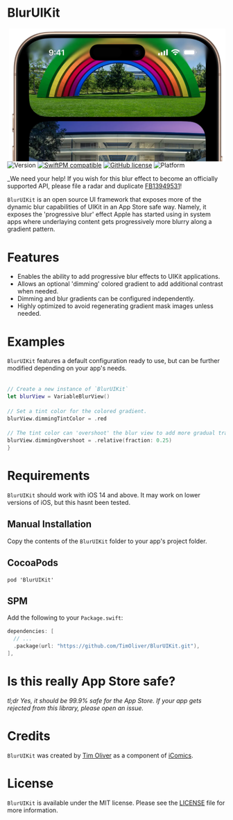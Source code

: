 # BlurUIKit

<img src="https://raw.githubusercontent.com/TimOliver/BlurUIKit/main/screenshot.webp" width="500" align="right" alt="TORoundedButton" />

![Version](https://img.shields.io/cocoapods/v/BlurUIKit.svg?style=flat)
[![SwiftPM compatible](https://img.shields.io/badge/SwiftPM-compatible-4BC51D.svg?style=flat)](https://swift.org/package-manager/)
[![GitHub license](https://img.shields.io/badge/license-MIT-blue.svg)](https://raw.githubusercontent.com/TimOliver/BlurUIKit/main/LICENSE)
![Platform](https://img.shields.io/cocoapods/p/BlurUIKit.svg?style=flat)

_We need your help! If you wish for this blur effect to become an officially supported API, please file a radar and duplicate [FB13949531](https://openradar.appspot.com/FB13949531)!

`BlurUIKit` is an open source UI framework that exposes more of the dynamic blur capabilities of UIKit in an App Store safe way. Namely, it exposes the 'progressive blur' effect Apple has started using in system apps where underlaying content gets progressively more blurry along a gradient pattern.

# Features

* Enables the ability to add progressive blur effects to UIKit applications.
* Allows an optional 'dimming' colored gradient to add additional contrast when needed.
* Dimming and blur gradients can be configured independently.
* Highly optimized to avoid regenerating gradient mask images unless needed.

# Examples

`BlurUIKit` features a default configuration ready to use, but can be further modified depending on your app's needs.

```swift

// Create a new instance of `BlurUIKit`
let blurView = VariableBlurView()

// Set a tint color for the colored gradient.
blurView.dimmingTintColor = .red

// The tint color can 'overshoot' the blur view to add more gradual transition
blurView.dimmingOvershoot = .relative(fraction: 0.25)
}

```

# Requirements

`BlurUIKit` should work with iOS 14 and above. It may work on lower versions of iOS, but this hasnt been tested.

## Manual Installation

Copy the contents of the `BlurUIKit` folder to your app's project folder.

## CocoaPods

```
pod 'BlurUIKit'
```

## SPM

Add the following to your `Package.swift`:
``` swift
dependencies: [
  // ...
  .package(url: "https://github.com/TimOliver/BlurUIKit.git"),
],
```

# Is this really App Store safe?

_tl;dr Yes, it should be 99.9% safe for the App Store. If your app gets rejected from this library, please open an issue._

# Credits

`BlurUIKit` was created by [Tim Oliver](http://twitter.com/TimOliverAU) as a component of [iComics](http://icomics.co).

# License

`BlurUIKit` is available under the MIT license. Please see the [LICENSE](LICENSE) file for more information.
